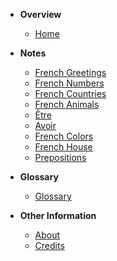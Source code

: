 * **Overview**
  * [Home](README.md)
* **Notes**
  * [French Greetings](notes/greetings.md)
  * [French Numbers](notes/numbers.md)
  * [French Countries](notes/countries.md)
  * [French Animals](notes/animals.md)
  * [Être](notes/Être.md)
  * [Avoir](notes/avoir.md)
  * [French Colors](notes/colors.md)
  * [French House](notes/house.md)
  * [Prepositions](notes/prepositions.md)

* **Glossary**
  * [Glossary](pages/glossary.md)

* **Other Information**
  * [About](pages/about.md)
  * [Credits](pages/credit.md)
